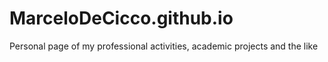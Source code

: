 # MarceloDeCicco.github.io
Personal page of my professional activities, academic projects and the like
